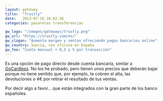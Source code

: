 ```yaml
---
layout: gateway
title:  "Trustly"
date:   2013-07-16 20:02:36
categories: pasarelas transferencias

gw_logo: "/images/gateways/trustly.png"
gw_url: "https://trustly.com/es/"
gw_slogan: "Aumenta margen y ventas ofreciendo pagos bancarios online"
gw_country: Suecia, con oficina en España
gw_fee: "Cuota mensual + 0,3 y % por transacción"
---
```



Es una opción de pago directo desde cuenta bancaria, similar a [GoCardless](/gocardless/). No los he probado, pero tienen unos precios que deberán bajar porque no tiene sentido que, por ejemplo, te cobren el alta, las devoluciones o 4€ por retirar el resultado de tus ventas.

Por decir algo a favor... que están integrados con la gran parte de los banco españoles.

